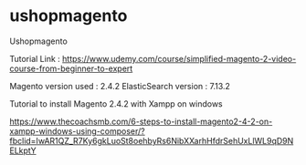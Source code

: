 # ushopmagento
Ushopmagento

Tutorial Link :
https://www.udemy.com/course/simplified-magento-2-video-course-from-beginner-to-expert

Magento version used : 2.4.2 
ElasticSearch version : 7.13.2

Tutorial to install Magento 2.4.2 with Xampp on windows

https://www.thecoachsmb.com/6-steps-to-install-magento2-4-2-on-xampp-windows-using-composer/?fbclid=IwAR1QZ_R7Ky6gkLuoSt8oehbyRs6NibXXarhHfdrSehUxLlWL9qD9NELkptY

